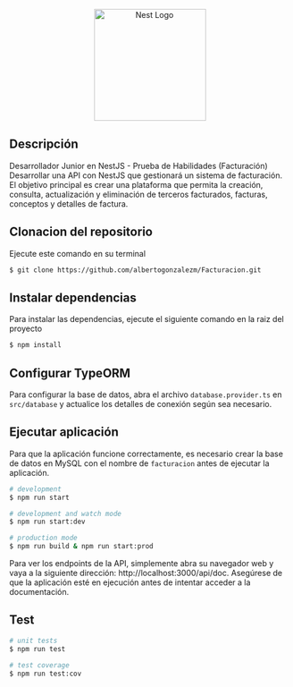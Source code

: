 <p align="center">
  <a href="http://nestjs.com/" target="blank"><img src="https://nestjs.com/img/logo-small.svg" width="200" alt="Nest Logo" /></a>
</p>

## Descripción

Desarrollador Junior en NestJS - Prueba de Habilidades (Facturación)
Desarrollar una API con NestJS que gestionará un sistema de facturación. El objetivo principal es crear una plataforma que permita la creación, consulta, actualización y eliminación de terceros facturados, facturas, conceptos y detalles de factura.

## Clonacion del repositorio

Ejecute este comando en su terminal

```bash
$ git clone https://github.com/albertogonzalezm/Facturacion.git
```

## Instalar dependencias

Para instalar las dependencias, ejecute el siguiente comando en la raiz del proyecto
```bash
$ npm install
```

## Configurar TypeORM

Para configurar la base de datos, abra el archivo `database.provider.ts` en `src/database` y actualice los detalles de conexión según sea necesario.


## Ejecutar aplicación

Para que la aplicación funcione correctamente, es necesario crear la base de datos en MySQL con el nombre de `facturacion` antes de ejecutar la aplicación.

```bash
# development
$ npm run start

# development and watch mode
$ npm run start:dev

# production mode
$ npm run build & npm run start:prod
```
Para ver los endpoints de la API, simplemente abra su navegador web y vaya a la siguiente dirección: http://localhost:3000/api/doc. Asegúrese de que la aplicación esté en ejecución antes de intentar acceder a la documentación.

## Test

```bash
# unit tests
$ npm run test

# test coverage
$ npm run test:cov
```
